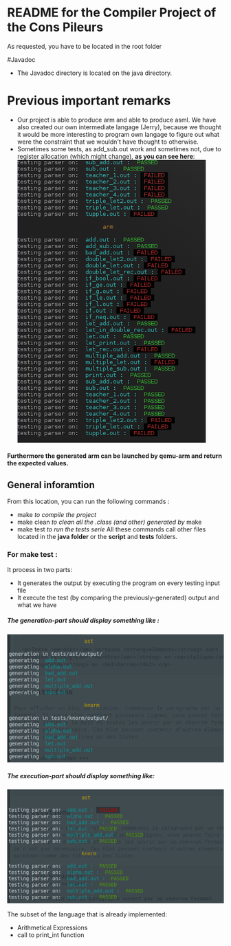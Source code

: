 # README for the Compiler Project of the Cons Pileurs
As requested, you have to be located in the root folder

#Javadoc 
- The Javadoc  directory is located on the java directory.

# Previous important remarks
- Our project is able to produce arm and able to produce asml. We have also created our own intermediate langage (Jerry), because we thought it would be more interesting to program own langage to figure out what were the constraint that we wouldn't have thought to otherwise.
- Sometimes some tests, as add_sub.out work and sometimes not, due to register allocation (which might change), __as you can see here__:    
![proof](images/proof.png)

#### Furthermore the generated arm can be launched by qemu-arm and return the expected values.


## General inforamtion
From this location, you can run the following commands :
- make *to compile the project*
- make clean *to clean all the .class (and other) generated by* make
- make test *to run the tests serie*
All these commands call other files located in the __java folder__ or the __script__ and __tests__ folders.

### For make test :
It process in two parts:
- It generates the output by executing the program on every testing input file
- It execute the test (by comparing the previously-generated) output and what we have

##### The generation-part should display something like :
![generate](images/generate.png)

##### The execution-part should display something like:
![testing](images/testing.png)

The subset of the language that is already implemented:
- Arithmetical Expressions
- call to print_int function
